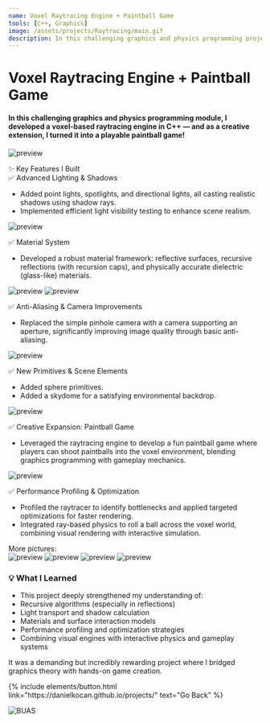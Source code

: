 ```yaml
---
name: Voxel Raytracing Engine + Paintball Game
tools: [C++, Graphics]
image: /assets/projects/Raytracing/main.gif
description: In this challenging graphics and physics programming project, I developed a voxel-based raytracing in C++ and turned it into paintball game!
---
```


# Voxel Raytracing Engine + Paintball Game  
#### In this challenging graphics and physics programming module, I developed a voxel-based raytracing engine in C++ — and as a creative extension, I turned it into a playable paintball game!

![preview](../assets/projects/Raytracing/beggining.gif)

✨ Key Features I Built   
✅ Advanced Lighting & Shadows

* Added point lights, spotlights, and directional lights, all casting realistic shadows using shadow rays.
* Implemented efficient light visibility testing to enhance scene realism.

![preview](../assets/projects/Raytracing/pointLightBuasLogo.gif)

✅ Material System

* Developed a robust material framework: reflective surfaces, recursive reflections (with recursion caps), and physically accurate dielectric (glass-like) materials.

![preview](../assets/projects/Raytracing/breaks.png)
![preview](../assets/projects/Raytracing/image168.png)

✅ Anti-Aliasing & Camera Improvements

* Replaced the simple pinhole camera with a camera supporting an aperture, significantly improving image quality through basic anti-aliasing.

![preview](../assets/projects/Raytracing/image31.png)

✅ New Primitives & Scene Elements

* Added sphere primitives.
* Added a skydome for a satisfying environmental backdrop.

![preview](../assets/projects/Raytracing/Wow.png)

✅ Creative Expansion: Paintball Game

* Leveraged the raytracing engine to develop a fun paintball game where players can shoot paintballs into the voxel environment, blending graphics programming with gameplay mechanics.   

![preview](../assets/projects/Raytracing/main.gif)

✅ Performance Profiling & Optimization

* Profiled the raytracer to identify bottlenecks and applied targeted optimizations for faster rendering.
* Integrated ray-based physics to roll a ball across the voxel world, combining visual rendering with interactive simulation.

More pictures:   
![preview](../assets/projects/Raytracing/image154.gif)
![preview](../assets/projects/Raytracing/image14.png)
![preview](../assets/projects/Raytracing/image50.png)
![preview](../assets/projects/Raytracing/image162.png)

### 💡 What I Learned
* This project deeply strengthened my understanding of:
* Recursive algorithms (especially in reflections)
* Light transport and shadow calculation
* Materials and surface interaction models
* Performance profiling and optimization strategies
* Combining visual engines with interactive physics and gameplay systems

It was a demanding but incredibly rewarding project where I bridged graphics theory with hands-on game creation.

<p class="text-center">
{% include elements/button.html link="https://danielkocan.github.io/projects/" text="Go Back" %}
</p>

![BUAS](../assets/Logo_BUas_RGB.png)